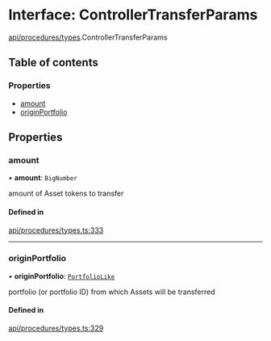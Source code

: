 # Interface: ControllerTransferParams

[api/procedures/types](../wiki/api.procedures.types).ControllerTransferParams

## Table of contents

### Properties

- [amount](../wiki/api.procedures.types.ControllerTransferParams#amount)
- [originPortfolio](../wiki/api.procedures.types.ControllerTransferParams#originportfolio)

## Properties

### amount

• **amount**: `BigNumber`

amount of Asset tokens to transfer

#### Defined in

[api/procedures/types.ts:333](https://github.com/PolymathNetwork/polymesh-sdk/blob/49113a20/src/api/procedures/types.ts#L333)

___

### originPortfolio

• **originPortfolio**: [`PortfolioLike`](../wiki/types#portfoliolike)

portfolio (or portfolio ID) from which Assets will be transferred

#### Defined in

[api/procedures/types.ts:329](https://github.com/PolymathNetwork/polymesh-sdk/blob/49113a20/src/api/procedures/types.ts#L329)
